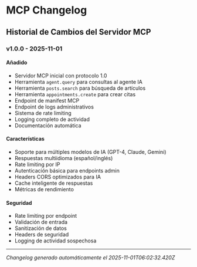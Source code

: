 # MCP Changelog

## Historial de Cambios del Servidor MCP

### v1.0.0 - 2025-11-01

#### Añadido
- Servidor MCP inicial con protocolo 1.0
- Herramienta `agent.query` para consultas al agente IA
- Herramienta `posts.search` para búsqueda de artículos
- Herramienta `appointments.create` para crear citas
- Endpoint de manifest MCP
- Endpoint de logs administrativos
- Sistema de rate limiting
- Logging completo de actividad
- Documentación automática

#### Características
- Soporte para múltiples modelos de IA (GPT-4, Claude, Gemini)
- Respuestas multiidioma (español/inglés)
- Rate limiting por IP
- Autenticación básica para endpoints admin
- Headers CORS optimizados para IA
- Cache inteligente de respuestas
- Métricas de rendimiento

#### Seguridad
- Rate limiting por endpoint
- Validación de entrada
- Sanitización de datos
- Headers de seguridad
- Logging de actividad sospechosa

---

*Changelog generado automáticamente el 2025-11-01T06:02:32.420Z*
